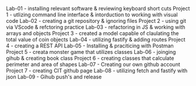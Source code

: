 Lab-01 - installing relevant software & reviewing keyboard short cuts
Project 1 - utlizing command line interface & intorduction to working with visual code
Lab-02 - creating a git repository & ignoring files
Project 2 - using git via VScode & refctoring practice
Lab-03 - refactoring in JS & working with arrays and objects
Project 3 - created a model capable of claulating the total value of coin objects
Lab-04 - utilizing fastify & adding routes 
Project 4 - creating a REST API
Lab-05 - Installing & praciticing with Postman
Project 5 - creata monster game that utilizes classes
Lab-06 - joinging gihub & creating book class
Project 6 - creating classes that calculate perimeter and area of shapes
Lab-07 - Creating our own github account
Project 7 - creating CIT github page
Lab-08 - utilizing fetch and fastify with json
Lab-09 - Gihub push's and release
